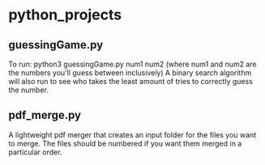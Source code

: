 # python_projects

## guessingGame.py

To run: python3 guessingGame.py num1 num2 (where num1 and num2 are the numbers you'll guess between inclusively)
A binary search algorithm will also run to see who takes the least amount of tries to correctly guess the number.

## pdf_merge.py

A lightweight pdf merger that creates an input folder for the files you want to merge. The files should be numbered if you want them merged in a particular order.
